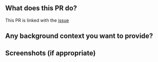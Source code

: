 What does this PR do?
-----------
This PR is linked with the [issue](https://github.com/enriquebk/iOS-Demo/issues/XXXX)

Any background context you want to provide?
------------

Screenshots (if appropriate)
------------

